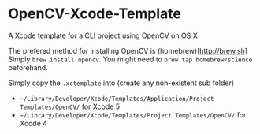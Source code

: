 OpenCV-Xcode-Template
=====================

A Xcode template for a CLI project using OpenCV on OS X

The prefered method for installing OpenCV is (homebrew)[http://brew.sh]
Simply `brew install opencv`. You might need to `brew tap homebrew/science` beforehand.

Simply copy the `.xctemplate` into (create any non-existent sub folder)

- `~/Library/Developer/Xcode/Templates/Application/Project Templates/OpenCV/` for Xcode 5
- `~/Library/Developer/Xcode/Templates/Project Templates/OpenCV/` for Xcode 4

